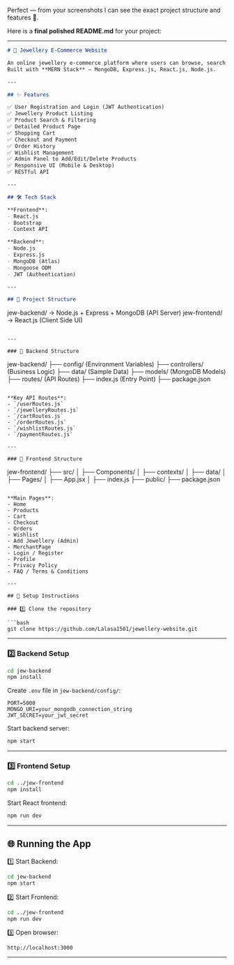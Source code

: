 Perfect — from your screenshots I can see the exact project structure and features 👏.

Here is a **final polished README.md** for your project:

---

```markdown
# 💍 Jewellery E-Commerce Website

An online jewellery e-commerce platform where users can browse, search, and purchase jewellery items.  
Built with **MERN Stack** — MongoDB, Express.js, React.js, Node.js.

---

## ✨ Features

✅ User Registration and Login (JWT Authentication)  
✅ Jewellery Product Listing  
✅ Product Search & Filtering  
✅ Detailed Product Page  
✅ Shopping Cart  
✅ Checkout and Payment  
✅ Order History  
✅ Wishlist Management  
✅ Admin Panel to Add/Edit/Delete Products  
✅ Responsive UI (Mobile & Desktop)  
✅ RESTful API  

---

## 🛠️ Tech Stack

**Frontend**:
- React.js
- Bootstrap
- Context API

**Backend**:
- Node.js
- Express.js
- MongoDB (Atlas)
- Mongoose ODM
- JWT (Authentication)

---

## 📂 Project Structure

```

jew-backend/   → Node.js + Express + MongoDB (API Server)
jew-frontend/  → React.js (Client Side UI)

```

---

### 🔸 Backend Structure

```

jew-backend/
├── config/ (Environment Variables)
├── controllers/ (Business Logic)
├── data/ (Sample Data)
├── models/ (MongoDB Models)
├── routes/ (API Routes)
├── index.js (Entry Point)
├── package.json

```

**Key API Routes**:
- `/userRoutes.js`
- `/jewelleryRoutes.js`
- `/cartRoutes.js`
- `/orderRoutes.js`
- `/wishlistRoutes.js`
- `/paymentRoutes.js`

---

### 🔸 Frontend Structure

```

jew-frontend/
├── src/
│   ├── Components/
│   ├── contexts/
│   ├── data/
│   ├── Pages/
│   ├── App.jsx
│   ├── index.js
├── public/
├── package.json

````

**Main Pages**:
- Home
- Products
- Cart
- Checkout
- Orders
- Wishlist
- Add Jewellery (Admin)
- MerchantPage
- Login / Register
- Profile
- Privacy Policy
- FAQ / Terms & Conditions

---

## 🚀 Setup Instructions

### 1️⃣ Clone the repository

```bash
git clone https://github.com/Lalasa1501/jewellery-website.git
````

---

### 2️⃣ Backend Setup

```bash
cd jew-backend
npm install
```

Create `.env` file in `jew-backend/config/`:

```env
PORT=5000
MONGO_URI=your_mongodb_connection_string
JWT_SECRET=your_jwt_secret
```

Start backend server:

```bash
npm start
```

---

### 3️⃣ Frontend Setup

```bash
cd ../jew-frontend
npm install
```

Start React frontend:

```bash
npm run dev
```

---

## 🌐 Running the App

1️⃣ Start Backend:

```bash
cd jew-backend
npm start
```

2️⃣ Start Frontend:

```bash
cd ../jew-frontend
npm run dev
```

3️⃣ Open browser:

```text
http://localhost:3000
```

---


